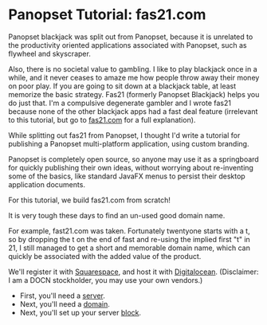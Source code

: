 # Panopset Tutorial: fas21.com

Panopset blackjack was split out from Panopset, because
it is unrelated to the productivity oriented 
applications associated with Panopset, such as flywheel
and skyscraper. 

Also, there is no societal value to gambling. I like to play
blackjack once in a while, and it never ceases to amaze me
how people throw away their money on poor play. If you are going
to sit down at a blackjack table, at least memorize the basic
strategy. Fas21 (formerly Panopset Blackjack) helps you do just that. 
I'm a compulsive degenerate gambler and I wrote fas21 because
none of the other blackjack apps had a fast deal feature
(irrelevant to this tutorial, but go to 
[fas21.com](https://fas21.com) for a full
explanation).

While splitting out fas21 from Panopset, I thought I'd write a
tutorial for publishing a Panopset multi-platform application, 
using custom branding.

Panopset is completely open source, so anyone may use it as a
springboard for quickly publishing their own ideas, without
worrying about re-inventing some of the basics, like standard
JavaFX menus to persist their desktop application documents.

For this tutorial, we build fas21.com from scratch!

It is very tough these days to find an un-used good domain name.

For example, fast21.com was taken. Fortunately twentyone starts with a t,
so by dropping the t on the end of fast and re-using the implied first 
"t" in 21, I still managed to get a short and memorable domain name, 
which can quickly be associated with the added value of the product.

We'll register it with [Squarespace](https://squarespace.com), and host
it with [Digitalocean](https://digitalocean.com).  (Disclaimer: I am a
DOCN stockholder, you may use your own vendors.)

* First, you'll need a [server](server.md).
* Next, you'll need a [domain](domain.md).
* Next, you'll set up your server [block](block.md).
